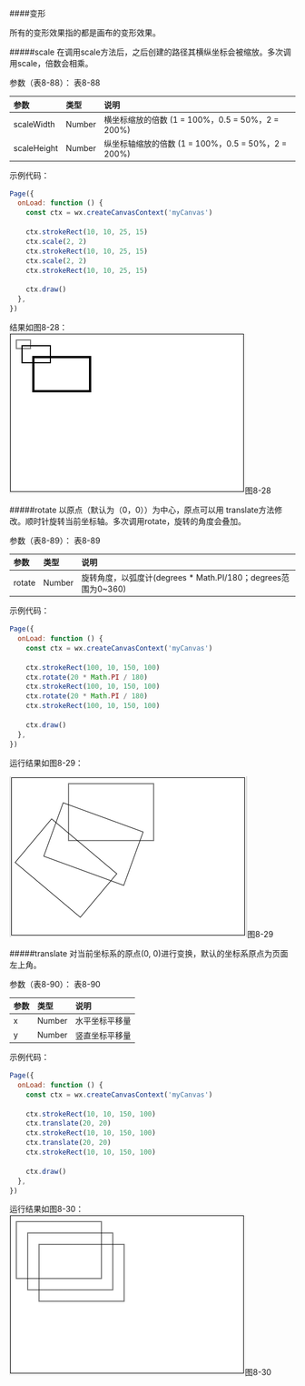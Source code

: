 ####变形

所有的变形效果指的都是画布的变形效果。

#####scale
在调用scale方法后，之后创建的路径其横纵坐标会被缩放。多次调用scale，倍数会相乘。

参数（表8-88）：
表8-88

|参数	|类型	|说明|
| :--- | :--- | :--- |
|scaleWidth	|Number	|横坐标缩放的倍数 (1 = 100%，0.5 = 50%，2 = 200%)|
|scaleHeight	|Number	|纵坐标轴缩放的倍数 (1 = 100%，0.5 = 50%，2 = 200%)|

示例代码：

```js
Page({
  onLoad: function () {
    const ctx = wx.createCanvasContext('myCanvas')

    ctx.strokeRect(10, 10, 25, 15)
    ctx.scale(2, 2)
    ctx.strokeRect(10, 10, 25, 15)
    ctx.scale(2, 2)
    ctx.strokeRect(10, 10, 25, 15)

    ctx.draw()
  },
})
```
结果如图8-28：
![](/assets/8-28.png)图8-28

#####rotate
以原点（默认为（0，0））为中心，原点可以用 translate方法修改。顺时针旋转当前坐标轴。多次调用rotate，旋转的角度会叠加。

参数（表8-89）：
表8-89

|参数	|类型	|说明|
| :--- | :--- | :--- |
|rotate	|Number	|旋转角度，以弧度计(degrees * Math.PI/180；degrees范围为0~360)|

示例代码：

```js
Page({
  onLoad: function () {
    const ctx = wx.createCanvasContext('myCanvas')

    ctx.strokeRect(100, 10, 150, 100)
    ctx.rotate(20 * Math.PI / 180)
    ctx.strokeRect(100, 10, 150, 100)
    ctx.rotate(20 * Math.PI / 180)
    ctx.strokeRect(100, 10, 150, 100)

    ctx.draw()
  },
})
```
运行结果如图8-29：

![](/assets/8-29.png)图8-29

#####translate
对当前坐标系的原点(0, 0)进行变换，默认的坐标系原点为页面左上角。

参数（表8-90）：
表8-90

|参数	|类型	|说明|
| :--- | :--- | :--- |
|x	|Number	|水平坐标平移量|
|y	|Number|	竖直坐标平移量|

示例代码：

```js
Page({
  onLoad: function () {
    const ctx = wx.createCanvasContext('myCanvas')

    ctx.strokeRect(10, 10, 150, 100)
    ctx.translate(20, 20)
    ctx.strokeRect(10, 10, 150, 100)
    ctx.translate(20, 20)
    ctx.strokeRect(10, 10, 150, 100)

    ctx.draw()
  },
})
```

运行结果如图8-30：
![](/assets/8-30.png)图8-30